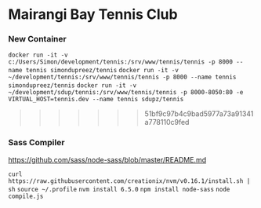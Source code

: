 # Mairangi Bay Tennis Club

### New Container

`docker run -it -v c:/Users/Simon/development/tennis:/srv/www/tennis/tennis -p 8000 --name tennis simondupreez/tennis`
`docker run -it -v ~/development/tennis:/srv/www/tennis/tennis -p 8000 --name tennis simondupreez/tennis`
`docker run -it -v ~/development/sdup/tennis:/srv/www/tennis/tennis -p 8000-8050:80 -e VIRTUAL_HOST=tennis.dev --name tennis sdupz/tennis`
>>>>>>> 51bf9c97b4c9bad5977a73a91341a778110c9fed

### Sass Compiler

https://github.com/sass/node-sass/blob/master/README.md

`curl https://raw.githubusercontent.com/creationix/nvm/v0.16.1/install.sh | sh`
`source ~/.profile`
`nvm install 6.5.0`
`npm install node-sass`
`node compile.js`

